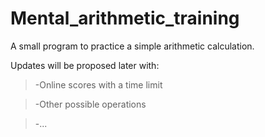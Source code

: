 # Mental_arithmetic_training
A small program to practice a simple arithmetic calculation. 

Updates will be proposed later with:

>-Online scores with a time limit

>-Other possible operations

>-...